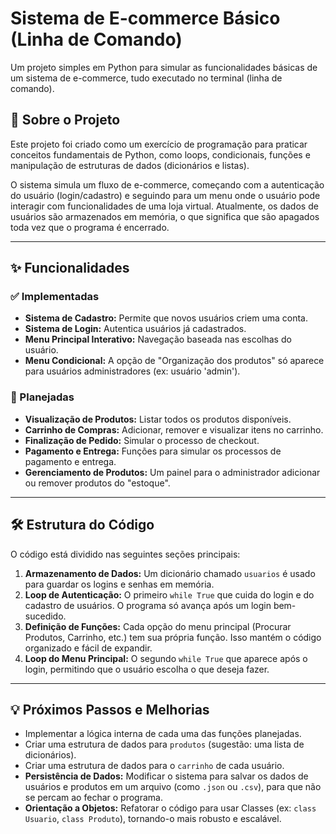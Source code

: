 # Sistema de E-commerce Básico (Linha de Comando)

Um projeto simples em Python para simular as funcionalidades básicas de um sistema de e-commerce, tudo executado no terminal (linha de comando).

## 📖 Sobre o Projeto

Este projeto foi criado como um exercício de programação para praticar conceitos fundamentais de Python, como loops, condicionais, funções e manipulação de estruturas de dados (dicionários e listas).

O sistema simula um fluxo de e-commerce, começando com a autenticação do usuário (login/cadastro) e seguindo para um menu onde o usuário pode interagir com funcionalidades de uma loja virtual. Atualmente, os dados de usuários são armazenados em memória, o que significa que são apagados toda vez que o programa é encerrado.

---

## ✨ Funcionalidades

### ✅ Implementadas
* **Sistema de Cadastro:** Permite que novos usuários criem uma conta.
* **Sistema de Login:** Autentica usuários já cadastrados.
* **Menu Principal Interativo:** Navegação baseada nas escolhas do usuário.
* **Menu Condicional:** A opção de "Organização dos produtos" só aparece para usuários administradores (ex: usuário 'admin').

### 🚧 Planejadas
* **Visualização de Produtos:** Listar todos os produtos disponíveis.
* **Carrinho de Compras:** Adicionar, remover e visualizar itens no carrinho.
* **Finalização de Pedido:** Simular o processo de checkout.
* **Pagamento e Entrega:** Funções para simular os processos de pagamento e entrega.
* **Gerenciamento de Produtos:** Um painel para o administrador adicionar ou remover produtos do "estoque".

---

## 🛠️ Estrutura do Código

O código está dividido nas seguintes seções principais:

1.  **Armazenamento de Dados:** Um dicionário chamado `usuarios` é usado para guardar os logins e senhas em memória.
2.  **Loop de Autenticação:** O primeiro `while True` que cuida do login e do cadastro de usuários. O programa só avança após um login bem-sucedido.
3.  **Definição de Funções:** Cada opção do menu principal (Procurar Produtos, Carrinho, etc.) tem sua própria função. Isso mantém o código organizado e fácil de expandir.
4.  **Loop do Menu Principal:** O segundo `while True` que aparece após o login, permitindo que o usuário escolha o que deseja fazer.

---

## 💡 Próximos Passos e Melhorias

* Implementar a lógica interna de cada uma das funções planejadas.
* Criar uma estrutura de dados para `produtos` (sugestão: uma lista de dicionários).
* Criar uma estrutura de dados para o `carrinho` de cada usuário.
* **Persistência de Dados:** Modificar o sistema para salvar os dados de usuários e produtos em um arquivo (como `.json` ou `.csv`), para que não se percam ao fechar o programa.
* **Orientação a Objetos:** Refatorar o código para usar Classes (ex: `class Usuario`, `class Produto`), tornando-o mais robusto e escalável.
